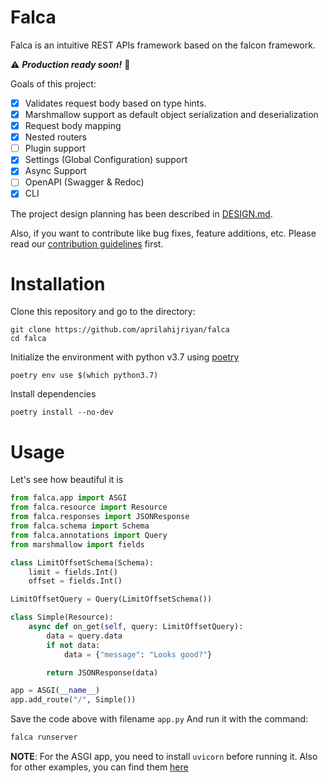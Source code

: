 # Falca

Falca is an intuitive REST APIs framework based on the falcon framework.

:warning: _**Production ready soon!**_ :construction:

Goals of this project:

- [x] Validates request body based on type hints.
- [x] Marshmallow support as default object serialization and deserialization
- [x] Request body mapping
- [x] Nested routers
- [ ] Plugin support
- [x] Settings (Global Configuration) support
- [x] Async Support
- [ ] OpenAPI (Swagger & Redoc)
- [x] CLI

The project design planning has been described in [DESIGN.md](https://github.com/aprilahijriyan/falca/blob/d72c3e0570975e6960a1586ba0defe5b132f1963/DESIGN.md).

Also, if you want to contribute like bug fixes, feature additions, etc. Please read our [contribution guidelines](https://github.com/aprilahijriyan/falca/blob/main/CONTRIBUTING.md) first.

# Installation

Clone this repository and go to the directory:

```
git clone https://github.com/aprilahijriyan/falca
cd falca
```

Initialize the environment with python v3.7 using [poetry](https://python-poetry.org/)

```
poetry env use $(which python3.7)
```

Install dependencies

```
poetry install --no-dev
```

# Usage

Let's see how beautiful it is

```python
from falca.app import ASGI
from falca.resource import Resource
from falca.responses import JSONResponse
from falca.schema import Schema
from falca.annotations import Query
from marshmallow import fields

class LimitOffsetSchema(Schema):
    limit = fields.Int()
    offset = fields.Int()

LimitOffsetQuery = Query(LimitOffsetSchema())

class Simple(Resource):
    async def on_get(self, query: LimitOffsetQuery):
        data = query.data
        if not data:
            data = {"message": "Looks good?"}

        return JSONResponse(data)

app = ASGI(__name__)
app.add_route("/", Simple())
```

Save the code above with filename `app.py`
And run it with the command:

```sh
falca runserver
```

**NOTE**: For the ASGI app, you need to install `uvicorn` before running it.
Also for other examples, you can find them [here](https://github.com/aprilahijriyan/falca/tree/main/examples)
